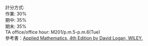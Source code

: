計分方式:  
  作業: 30%  
  期中: 35%  
  期末: 35%  
TA office/office hour: M201/p.m.5-p.m.6(Tue)  
參考書：[Applied Mathematics, 4th Edition by David Logan, WILEY.](https://eduguidehome.files.wordpress.com/2019/03/applied-mathematics-by-david-logan-4th-edition.pdf)
